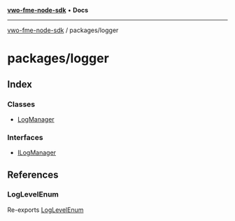 [**vwo-fme-node-sdk**](../../README.md) • **Docs**

---

[vwo-fme-node-sdk](../../modules.md) / packages/logger

# packages/logger

## Index

### Classes

- [LogManager](classes/LogManager.md)

### Interfaces

- [ILogManager](interfaces/ILogManager.md)

## References

### LogLevelEnum

Re-exports [LogLevelEnum](../../index/enumerations/LogLevelEnum.md)
